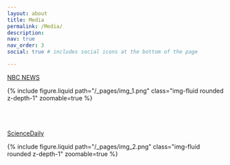 ```yaml
---
layout: about
title: Media
permalink: /Media/
description: 
nav: true
nav_order: 3
social: true # includes social icons at the bottom of the page

---
```


[NBC NEWS](https://www.nbcnews.com/health/health-news/brain-chooses-memories-sleep-rcna145159)

<div class="row mt-3">
    <div class="col-sm mt-3 mt-md-0">
        {% include figure.liquid path="/_pages/img_1.png" class="img-fluid rounded z-depth-1" zoomable=true %}
    </div>

</div>

<br />
<br />
<br />

[ScienceDaily](https://www.sciencedaily.com/releases/2024/03/240328162613.htm#google_vignette)

<div class="row mt-3">
    <div class="col-sm mt-3 mt-md-0">
        {% include figure.liquid path="/_pages/img_2.png" class="img-fluid rounded z-depth-1" zoomable=true %}
    </div>

</div>